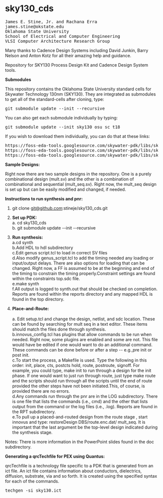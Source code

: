 # sky130_cds
<pre>
James E. Stine, Jr. and Rachana Erra
james.stine@okstate.edu 
Oklahoma State University
School of Electrical and Computer Engineering
VLSI Computer Architecture Research Group
</pre>

Many thanks to Cadence Design Systems including David Junkin, Barry Nelson and Anton Kotz for all their amazing help and guidance.  

Repository for SKY130 Process Design Kit and Cadence Design System tools.

**Submodules**</br>

This repository contains the Oklahoma State University standard cells for Skywater Technology 130nm (SKY130).  They are integrated as submodules to get all of the standard-cells after cloning, type:

<pre>
git submodule update --init --recursive
</pre>

You can also get each submodule individually by typing:

<pre>
git submodule update --init sky130_osu_sc_t18
</pre>

If you wish to download them individually, you can do that at these links:
<pre>
https://foss-eda-tools.googlesource.com/skywater-pdk/libs/sky130_osu_sc_t18/+/refs/heads/main
https://foss-eda-tools.googlesource.com/skywater-pdk/libs/sky130_osu_sc_t15/+/refs/heads/main
https://foss-eda-tools.googlesource.com/skywater-pdk/libs/sky130_osu_sc_t12/+/refs/heads/main
</pre>

**Sample Designs:**<br/>

Right now there are two sample designs in the repository. One is a purely combinational design (mult.sv) and the other is a combination of combinational and sequential (mult_seq.sv). Right now, the mult_seq design is set up but can be easily modified and changed, if needed.

**Instructions to run synthesis and pnr:**

1. git clone git@github.com:stineje/sky130_cds.git

2. **Set up PDK:**<br/>
   a. cd sky130_cds<br/>
   b. git submodule update --init --recursive<br/>

3. **Run synthesis:**<br/>
   a.cd synth<br/>
   b.Add HDL to hdl subdirectory<br/>
   c.Edit genus script.tcl to load in correct SV files<br/> 
   d.Also modify genus_script.tcl to add the timing needed any loading or input/output delays. There are also options for loading that can be changed. Right now, a FF is assumed to be at the beginning and end of the timing to constrain the timing properly.Constraint settings are found within the constraints top.sdc file.<br/>
   e.make synth<br/> 
   f.All output is logged to synth.out that should be checked on completion. Reports are found within the reports directory and any mapped HDL is found in the top directory.<br/>

4. **Place-and-Route:**<br/>   
   a. Edit setup.tcl and change the design, netlist, and sdc location. These can be found by searching for mult seq in a text editor. These items should match the files done through synthesis.<br/>
   b.innovus_config.tcl has plugins that allow commands to be run when needed. Right now, some plugins are enabled and some are not. This file would have be edited if one would want to do an additional command. These commands can be done before or after a step -- e.g.,pre init or post init.<br/>
   c.To start the process, a Makefile is used. Type the following in this order: init, place, cts, postcts hold, route, postroute, signoff. For example, you could type, make init to run through a design for the init phase. If one would want to just run through route, just type make route and the scripts should run through all the scripts until the end of route provided the other steps have not been initiated.This, of course, is provided there are no errors.<br/>
   d.Any commands run through the pnr are in the LOG subdirectory. There is one file that lists the commands (i.e., cmd) and the other that lists output from the command or the log files (i.e., .log). Reports are found in the RPT subdirectory.<br/>
   e.To pull up a placed-and-routed design from the route stage , start innovus and type: restoreDesign DBS/route.enc.dat/ mult_seq. It is important that the last argument be the top-level design indicated during the synthesis stage.<br/>

Notes:  There is more information in the PowerPoint slides found in the doc subdirectory.
 
 **Generating a qrcTechfile for PEX using Quantus:**<br/>
 
qrcTechfile is a technology file specific to a PDK that is generated from an ict file. An ict file contains information about conductors, dielectrics, diffusion, substrate, via and so forth. It is created using the specified syntax for each of the commands.<br/>
<PRE>techgen -si sky130.ict</PRE>

 

